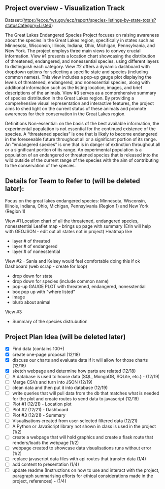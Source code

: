 ## Project overview - Visualization Track 
Dataset:(https://ecos.fws.gov/ecp/report/species-listings-by-state-totals?statusCategory=Listed)

The Great Lakes Endangered Species Project focuses on raising awareness about the species in the Great Lakes region, specifically in states such as Minnesota, Wisconsin, Illinois, Indiana, Ohio, Michigan, Pennsylvania, and New York. The project employs three main views to convey crucial information. View #1 presents a location chart showcasing the distribution of threatened, endangered, and nonessential species, using different layers to distinguish each category. View #2 offers a dynamic dashboard with dropdown options for selecting a specific state and species (including common names). This view includes a pop-up gauge plot displaying the levels of threatened, endangered, and nonessential species, along with additional information such as the listing location, images, and brief descriptions of the animals. View #3 serves as a comprehensive summary of species distribution in the Great Lakes region. By providing a comprehensive visual representation and interactive features, the project aims to shed light on the current status of these animals and promote awareness for their conservation in the Great Lakes region.

Definitions 
Non-essential: on the basis of the best available information, the experimental population is not essential for the continued existence of the species.
A “threatened species” is one that is likely to become endangered in the foreseeable future throughout all or a significant portion of its range.
An “endangered species” is one that is in danger of extinction throughout all or a significant portion of its range.
An experimental population is a population of an endangered or threatened species that is released into the wild outside of the current range of the species with the aim of contributing to the conservation of the species.

## Details for Team to Refer to (will be deleted later):
Focus on the great lakes endangered species: Minnesota, Wisconsin, Illinois, Indiana, Ohio, Michigan, Pennsylvania (Region 1) and New York (Region 1)

View #1
Location chart of all the threatened, endangered species, nonesstential
Leaflet map - brings up page with summary (Erin will help with GEOJSON - edit out all states not in project)
Heatmap like 
- layer # of threated 
- layer # of endangered
- layer # of nonesstential

View #2 - Sania and Kelsey would feel comfortable doing this if ok
Dashboard (web scrap - create for loop)
- drop down for state
- drop down for species (include common name) 
- pop-up GAUGE PLOT with threatened, endangered, nonesstential
- box pop up with "where listed"
- image
- blurb about animal 

View #3
- Summary of the species distrubution 

## Project Plan Idea (will be deleted later)
- [x] Find data (contains 100+) 
- [x] create one-page proposal (12/18) 
- [x] discuss our charts and evaluate data if it will allow for those charts (12/18) 
- [x] sketch webpage and determine how parts are related (12/18)
- [ ] A database is used to house data (SQL, MongoDB, SQLite, etc.) - (12/19)
- [ ] Merge CSVs and turn into JSON (12/19)
- [ ] clean data and then put it into database (12/19)
- [ ] write queries that will pull data from the db that matches what is needed for the plot and create routes to send data to javascript (12/19)
- [ ] Plot #1 (12/21) - Location plot 
- [ ] Plot #2 (12/21) - Dashboard 
- [ ] Plot #3 (12/21) - Summary 
- [ ] Visualisations created from user-selected filtered data (12/21) 
- [ ] A Python or JavaScript library not shown in class is used in the project (1/2)
- [ ] create a webpage that will hold graphics and create a flask route that renders/loads the webpage (1/2)
- [ ] webpage created to showcase data visualisations runs without error (1/2)
- [ ] replace javascript data files with api routes that transfer data (1/4)
- [ ] add content to presentation (1/4)
- [ ] update readme (Instructions on how to use and interact with the project, paragraph summarising efforts for ethical considerations made in the project, references) - (1/4)
